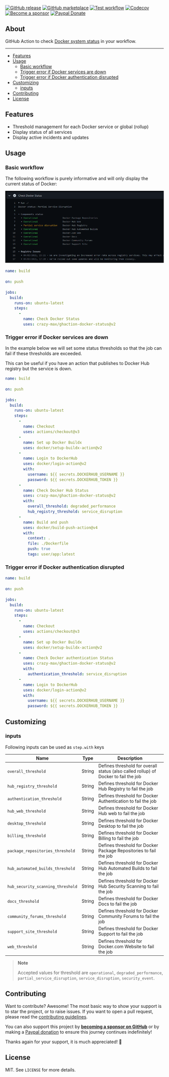 [![GitHub release](https://img.shields.io/github/release/crazy-max/ghaction-docker-status.svg?style=flat-square)](https://github.com/crazy-max/ghaction-docker-status/releases/latest)
[![GitHub marketplace](https://img.shields.io/badge/marketplace-docker--status-blue?logo=github&style=flat-square)](https://github.com/marketplace/actions/docker-status)
[![Test workflow](https://img.shields.io/github/actions/workflow/status/crazy-max/ghaction-docker-status/test.yml?branch=master&label=test&logo=github&style=flat-square)](https://github.com/crazy-max/ghaction-docker-status/actions?workflow=test)
[![Codecov](https://img.shields.io/codecov/c/github/crazy-max/ghaction-docker-status?logo=codecov&style=flat-square)](https://codecov.io/gh/crazy-max/ghaction-docker-status)
[![Become a sponsor](https://img.shields.io/badge/sponsor-crazy--max-181717.svg?logo=github&style=flat-square)](https://github.com/sponsors/crazy-max)
[![Paypal Donate](https://img.shields.io/badge/donate-paypal-00457c.svg?logo=paypal&style=flat-square)](https://www.paypal.me/crazyws)

## About

GitHub Action to check [Docker system status](https://status.docker.com/) in your workflow.

___

* [Features](#features)
* [Usage](#usage)
  * [Basic workflow](#basic-workflow)
  * [Trigger error if Docker services are down](#trigger-error-if-docker-services-are-down)
  * [Trigger error if Docker authentication disrupted](#trigger-error-if-docker-authentication-disrupted)
* [Customizing](#customizing)
  * [inputs](#inputs)
* [Contributing](#contributing)
* [License](#license)

## Features

* Threshold management for each Docker service or global (rollup)
* Display status of all services
* Display active incidents and updates

## Usage

### Basic workflow

The following workflow is purely informative and will only display the current
status of Docker:

![Docker system status](.github/docker-status.png)

```yaml
name: build

on: push

jobs:
  build:
    runs-on: ubuntu-latest
    steps:
      -
        name: Check Docker Status
        uses: crazy-max/ghaction-docker-status@v2
```

### Trigger error if Docker services are down

In the example below we will set some status thresholds so that the job can
fail if these thresholds are exceeded.

This can be useful if you have an action that publishes to Docker Hub registry
but the service is down.

```yaml
name: build

on: push

jobs:
  build:
    runs-on: ubuntu-latest
    steps:
      -
        name: Checkout
        uses: actions/checkout@v3
      -
        name: Set up Docker Buildx
        uses: docker/setup-buildx-action@v2
      -
        name: Login to DockerHub
        uses: docker/login-action@v2
        with:
          username: ${{ secrets.DOCKERHUB_USERNAME }}
          password: ${{ secrets.DOCKERHUB_TOKEN }}
      -
        name: Check Docker Hub Status
        uses: crazy-max/ghaction-docker-status@v2
        with:
          overall_threshold: degraded_performance
          hub_registry_threshold: service_disruption
      -
        name: Build and push
        uses: docker/build-push-action@v4
        with:
          context: .
          file: ./Dockerfile
          push: true
          tags: user/app:latest
```

### Trigger error if Docker authentication disrupted

```yaml
name: build

on: push

jobs:
  build:
    runs-on: ubuntu-latest
    steps:
      -
        name: Checkout
        uses: actions/checkout@v3
      -
        name: Set up Docker Buildx
        uses: docker/setup-buildx-action@v2
      -
        name: Check Docker authentication Status
        uses: crazy-max/ghaction-docker-status@v2
        with:
          authentication_threshold: service_disruption
      -
        name: Login to DockerHub
        uses: docker/login-action@v2
        with:
          username: ${{ secrets.DOCKERHUB_USERNAME }}
          password: ${{ secrets.DOCKERHUB_TOKEN }}
```

## Customizing

### inputs

Following inputs can be used as `step.with` keys

| Name                              | Type   | Description                                                                         |
|-----------------------------------|--------|-------------------------------------------------------------------------------------|
| `overall_threshold`               | String | Defines threshold for overall status (also called rollup) of Docker to fail the job |
| `hub_registry_threshold`          | String | Defines threshold for Docker Hub Registry to fail the job                           |
| `authentication_threshold`        | String | Defines threshold for Docker Authentication to fail the job                         |
| `hub_web_threshold`               | String | Defines threshold for Docker Hub web to fail the job                                |
| `desktop_threshold`               | String | Defines threshold for Docker Desktop to fail the job                                |
| `billing_threshold`               | String | Defines threshold for Docker Billing to fail the job                                |
| `package_repositories_threshold`  | String | Defines threshold for Docker Package Repositories to fail the job                   |
| `hub_automated_builds_threshold`  | String | Defines threshold for Docker Hub Automated Builds to fail the job                   |
| `hub_security_scanning_threshold` | String | Defines threshold for Docker Hub Security Scanning to fail the job                  |
| `docs_threshold`                  | String | Defines threshold for Docker Docs to fail the job                                   |
| `community_forums_threshold`      | String | Defines threshold for Docker Community Forums to fail the job                       |
| `support_site_threshold`          | String | Defines threshold for Docker Support to fail the job                                |
| `web_threshold`                   | String | Defines threshold for Docker.com Website to fail the job                            |

> **Note**
>
> Accepted values for threshold are `operational`, `degraded_performance`, `partial_service_disruption`,
> `service_disruption`, `security_event`.

## Contributing

Want to contribute? Awesome! The most basic way to show your support is to star the project, or to raise issues. If
you want to open a pull request, please read the [contributing guidelines](.github/CONTRIBUTING.md).

You can also support this project by [**becoming a sponsor on GitHub**](https://github.com/sponsors/crazy-max) or by
making a [Paypal donation](https://www.paypal.me/crazyws) to ensure this journey continues indefinitely!

Thanks again for your support, it is much appreciated! :pray:

## License

MIT. See `LICENSE` for more details.
